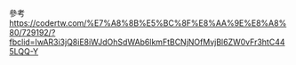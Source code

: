 參考
https://codertw.com/%E7%A8%8B%E5%BC%8F%E8%AA%9E%E8%A8%80/729192/?fbclid=IwAR3i3jQ8iE8iWJdOhSdWAb6lkmFtBCNjNOfMvjBl6ZW0vFr3htC445LQQ-Y
